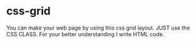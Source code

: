 # css-grid
You can make your web page by using this css grid layout.
JUST use the CSS CLASS.
For your better understanding I write HTML code.
